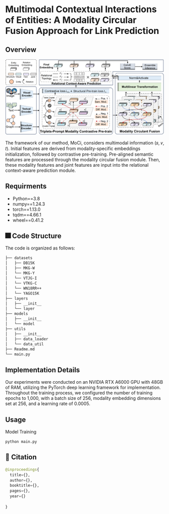 # Multimodal Contextual Interactions of Entities: A Modality Circular Fusion Approach for Link Prediction

## Overview
<p align="center">
  <img src="model.jpg" alt="MoCi" width="1000">
</p>
The framework of our method, MoCi, considers multimodal information (𝑠, 𝑣, 𝑡). Initial features are derived from modality-specific embeddings initialization, followed by contrastive pre-training. Pre-aligned semantic features are processed through the modality circular fusion module. Then, these modality features and joint features are input into the relational context-aware prediction module.

## Requirments
- Python==3.8
- numpy==1.24.3
- torch==1.13.0
- tqdm==4.66.1
- wheel==0.41.2

## 🎆 Code Structure
The code is organized as follows:
```text
├── datasets
│   ├── DB15K
│   ├── MKG-W
│   └── MKG-Y
│   └── VTJG-I
│   └── VTKG-C
│   └── WN18RR++
│   └── YAGO15K
├── layers
│   ├── __init__
│   └── layer
├── models
│   ├── __init__
│   └── model
├── utils
│   ├── __init__
│   ├── data_loader
│   └── data_util
├── Readme.md
└── main.py
```

## Implementation Details
Our experiments were conducted on an NVIDIA RTX A6000 GPU with 48GB of RAM, utilizing the PyTorch deep learning framework for implementation. Throughout the training process, we configured the number of training epochs to 1,000, with a batch size of 256, modality embedding dimensions set at 256, and a learning rate of 0.0005. 

## Usage

Model Training

    python main.py 


##  🤝 Citation
```python
@inproceedings{
  title={},
  author={},
  booktitle={},
  pages={},
  year={}

}
```
